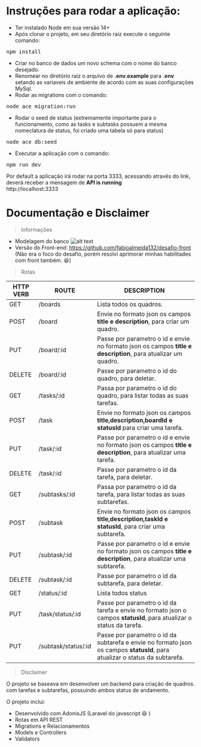# Instruções para rodar a aplicação:

* Ter instalado Node em sua versão 14+
* Após clonar o projeto, em seu diretório raiz execute o seguinte comando:
<pre>npm install</pre>
* Criar no banco de dados um novo schema com o nome do banco desejado.
* Renomear no diretório raiz o arquivo de <b>.env.example</b> para <b>.env</b> setando as variaveis de ambiente de acordo com as suas configurações MySql.
* Rodar as migrations com o comando:
<pre>node ace migration:run</pre>
* Rodar o seed de status (extremamente importante para o funcionamento, como as tasks e subtasks possuem a mesma nomeclatura de status, foi criado uma tabela só para status)
<pre>node ace db:seed</pre>
* Executar a aplicação com o comando:
<pre>npm run dev</pre>

Por default a aplicação irá rodar na porta 3333, acessando através do link, deverá receber a mensagem de <b>API is running</b><br>
http://localhost:3333

# Documentação e Disclaimer

> Informações


* Modelagem do banco
![alt text](https://i.imgur.com/aDWPU5T.png "Imagem de modelagem banco de dados do desafio proposto")
* Versão do Front-end: https://github.com/fabioalmeida132/desafio-front (Não era o foco do desafio, porém resolvi aprimorar minhas habilitades com front também. :satisfied:)


> Rotas

| HTTP VERB           |  ROUTE              |  DESCRIPTION        |
| ------------------- | ------------------- | ------------------- |
|  GET                |  /boards            | Lista todos os quadros.|
|  POST               |  /board             | Envie no formato json os campos <b>title e description</b>, para criar um quadro.|
|  PUT               |  /board/:id             | Passe por parametro o id e envie no formato json os campos <b>title e description</b>, para atualizar um quadro.|
|  DELETE               |  /board/:id             | Passe por parametro o id do quadro, para deletar.|
|  GET                |  /tasks/:id            | Passa por parametro o id do quadro, para listar todas as suas tarefas.|
|  POST               |  /task             | Envie no formato json os campos <b>title,description,boardId e statusId</b> para criar uma tarefa.|
|  PUT               |  /task/:id             | Passe por parametro o id e envie no formato json os campos <b>title e description</b>, para atualizar uma tarefa.|
|  DELETE               |  /task/:id             | Passe por parametro o id da tarefa, para deletar.|
|  GET                |  /subtasks/:id            | Passa por parametro o id da tarefa, para listar todas as suas subtarefas.|
|  POST               |  /subtask             | Envie no formato json os campos <b>title,description,taskId e statusId</b>, para criar uma subtarefa.|
|  PUT               |  /subtask/:id             | Passe por parametro o id e envie no formato json os campos <b>title e description</b>, para atualizar uma subtarefa.|
|  DELETE               |  /subtask/:id             | Passe por parametro o id da subtarefa, para deletar.|
|  GET                |  /status/:id            | Lista todos status |
|  PUT               |  /task/status/:id             | Passe por parametro o id da tarefa e envie no formato json o campos <b>statusId</b>, para atualizar o status da tarefa.|
|  PUT               |  /subtask/status/:id             | Passe por parametro o id da subtarefa e envie no formato json os campos <b>statusId</b>, para atualizar o status da subtarefa.|


> Disclaimer


O projeto se baseava em desenvolver um backend para criação de quadros. com tarefas e subtarefas, possuindo ambos status de andamento.

O projeto inclui:

* Desenvolvido com AdonisJS (Laravel do javascript :laughing: )
* Rotas em API REST
* Migrations e Relacionamentos
* Models e Controllers
* Validators


